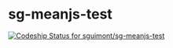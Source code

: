 sg-meanjs-test
==============

[ ![Codeship Status for sguimont/sg-meanjs-test](https://www.codeship.io/projects/48b5cb40-ea7a-0131-e34e-3e65a5a6600c/status)](https://www.codeship.io/projects/26361)
